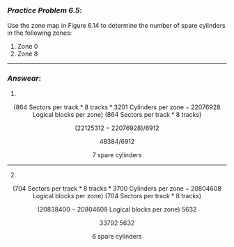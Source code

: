 ### ***Practice Problem 6.5***:  
Use the zone map in Figure 6.14 to determine the number of spare cylinders in the following zones:  

1. Zone 0
2. Zone 8

---  

### ***Answear***:  
1.  
$$ (864\text{ Sectors per track} * 8\text{ tracks} * 3201\text{ Cylinders per zone} - 22076928\text{ Logical blocks per zone}) \ (864\text{ Sectors per track} * 8\text{ tracks}) $$  

$$ (22125312 - 22076928) / 6912 $$  

$$ 48384 / 6912 $$  

$$ 7\text{ spare cylinders} $$  

---  

2. 

$$ (704\text{ Sectors per track} * 8\text{ tracks} * 3700\text{ Cylinders per zone} - 20804608\text{ Logical blocks per zone}) \ (704\text{ Sectors per track} * 8\text{ tracks}) $$  

$$ (20838400 - 20804608\text{ Logical blocks per zone}) \ 5632 $$  

$$ 33792 \ 5632 $$  

$$ 6\text{ spare cylinders} $$